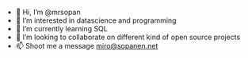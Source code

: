 - 👋 Hi, I’m @mrsopan
- 👀 I’m interested in datascience and programming
- 🌱 I’m currently learning SQL
- 💞️ I’m looking to collaborate on different kind of open source projects
- 📫 Shoot me a message miro@sopanen.net

<!---
mrsopan/mrsopan is a ✨ special ✨ repository because its `README.md` (this file) appears on your GitHub profile.
You can click the Preview link to take a look at your changes.
--->
